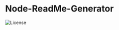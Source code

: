 # Node-ReadMe-Generator
![License](https://img.shields.io/badge/License-Mozilla_Public_License_2.0-orange)